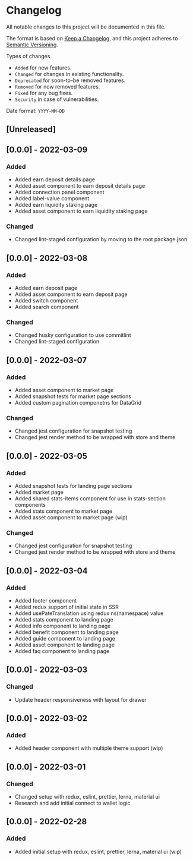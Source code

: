 # Changelog

All notable changes to this project will be documented in this file.

The format is based on [Keep a Changelog](https://keepachangelog.com/en/1.0.0/),
and this project adheres to [Semantic Versioning](https://semver.org/spec/v2.0.0.html).

Types of changes

- `Added` for new features.
- `Changed` for changes in existing functionality.
- `Deprecated` for soon-to-be removed features.
- `Removed` for now removed features.
- `Fixed` for any bug fixes.
- `Security` in case of vulnerabilities.

Date format: `YYYY-MM-DD`

## [Unreleased]

## [0.0.0] - 2022-03-09

### Added

- Added earn deposit details page
- Added asset component to earn deposit details page
- Added connection panel component
- Added label-value component
- Added earn liquidity staking page
- Added asset component to earn liquidity staking page

### Changed

- Changed lint-staged configuration by moving to the root package.json

## [0.0.0] - 2022-03-08

### Added

- Added earn deposit page
- Added asset component to earn deposit page
- Added switch component
- Added search component

### Changed

- Changed husky configuration to use commitlint
- Changed lint-staged configuration

## [0.0.0] - 2022-03-07

### Added

- Added asset component to market page
- Added snapshot tests for market page sections
- Added custom pagination componetns for DataGrid

### Changed

- Changed jest configuration for snapshot testing
- Changed jest render method to be wrapped with store and theme

## [0.0.0] - 2022-03-05

### Added

- Added snapshot tests for landing page sections
- Added market page
- Added shared stats-items component for use in stats-section components
- Added stats component to market page
- Added asset component to market page (wip)

### Changed

- Changed jest configuration for snapshot testing
- Changed jest render method to be wrapped with store and theme

## [0.0.0] - 2022-03-04

### Added

- Added footer component
- Added redux support of initial state in SSR
- Added usePateTranslation using redux ns(namespace) value
- Added stats component to landing page
- Added info component to landing page
- Added benefit component to landing page
- Added guide component to landing page
- Added asset component to landing page
- Added faq component to landing page

## [0.0.0] - 2022-03-03

### Changed

- Update header responsiveness with layout for drawer

## [0.0.0] - 2022-03-02

### Added

- Added header component with multiple theme support (wip)

## [0.0.0] - 2022-03-01

### Changed

- Changed setup with redux, eslint, prettier, lerna, material ui
- Research and add initial connect to wallet logic

## [0.0.0] - 2022-02-28

### Added

- Added initial setup with redux, eslint, prettier, lerna, material ui (wip)
